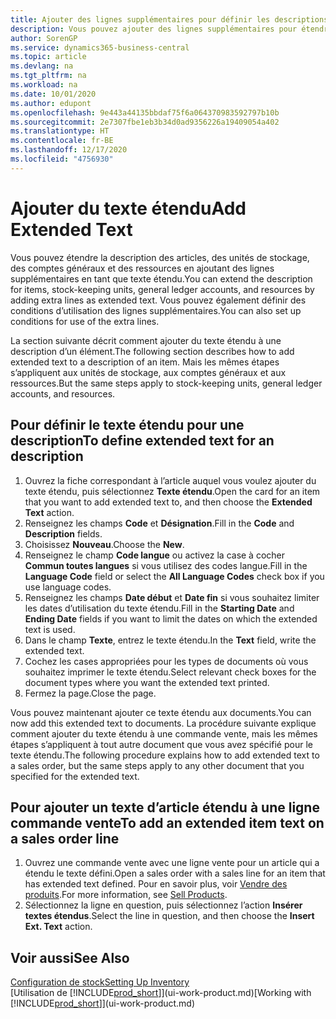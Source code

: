 ```yaml
---
title: Ajouter des lignes supplémentaires pour définir les descriptions étendues
description: Vous pouvez ajouter des lignes supplémentaires pour étendre le texte standard qui décrit un article, un compte général et d’autres données.
author: SorenGP
ms.service: dynamics365-business-central
ms.topic: article
ms.devlang: na
ms.tgt_pltfrm: na
ms.workload: na
ms.date: 10/01/2020
ms.author: edupont
ms.openlocfilehash: 9e443a44135bbdaf75f6a064370983592797b10b
ms.sourcegitcommit: 2e7307fbe1eb3b34d0ad9356226a19409054a402
ms.translationtype: HT
ms.contentlocale: fr-BE
ms.lasthandoff: 12/17/2020
ms.locfileid: "4756930"
---
```

# <a name="add-extended-text"></a><span data-ttu-id="8a650-103">Ajouter du texte étendu</span><span class="sxs-lookup"><span data-stu-id="8a650-103">Add Extended Text</span></span>

<span data-ttu-id="8a650-104">Vous pouvez étendre la description des articles, des unités de stockage, des comptes généraux et des ressources en ajoutant des lignes supplémentaires en tant que texte étendu.</span><span class="sxs-lookup"><span data-stu-id="8a650-104">You can extend the description for items, stock-keeping units, general ledger accounts, and resources by adding extra lines as extended text.</span></span> <span data-ttu-id="8a650-105">Vous pouvez également définir des conditions d’utilisation des lignes supplémentaires.</span><span class="sxs-lookup"><span data-stu-id="8a650-105">You can also set up conditions for use of the extra lines.</span></span>  

<span data-ttu-id="8a650-106">La section suivante décrit comment ajouter du texte étendu à une description d’un élément.</span><span class="sxs-lookup"><span data-stu-id="8a650-106">The following section describes how to add extended text to a description of an item.</span></span> <span data-ttu-id="8a650-107">Mais les mêmes étapes s’appliquent aux unités de stockage, aux comptes généraux et aux ressources.</span><span class="sxs-lookup"><span data-stu-id="8a650-107">But the same steps apply to stock-keeping units, general ledger accounts, and resources.</span></span>  

## <a name="to-define-extended-text-for-an-description"></a><span data-ttu-id="8a650-108">Pour définir le texte étendu pour une description</span><span class="sxs-lookup"><span data-stu-id="8a650-108">To define extended text for an description</span></span>

1. <span data-ttu-id="8a650-109">Ouvrez la fiche correspondant à l’article auquel vous voulez ajouter du texte étendu, puis sélectionnez **Texte étendu**.</span><span class="sxs-lookup"><span data-stu-id="8a650-109">Open the card for an item that you want to add extended text to, and then choose the **Extended Text** action.</span></span>
2. <span data-ttu-id="8a650-110">Renseignez les champs **Code** et **Désignation**.</span><span class="sxs-lookup"><span data-stu-id="8a650-110">Fill in the **Code** and **Description** fields.</span></span>
3. <span data-ttu-id="8a650-111">Choisissez **Nouveau**.</span><span class="sxs-lookup"><span data-stu-id="8a650-111">Choose the **New**.</span></span>
4. <span data-ttu-id="8a650-112">Renseignez le champ **Code langue** ou activez la case à cocher **Commun toutes langues** si vous utilisez des codes langue.</span><span class="sxs-lookup"><span data-stu-id="8a650-112">Fill in the **Language Code** field or select the **All Language Codes** check box if you use language codes.</span></span>
5. <span data-ttu-id="8a650-113">Renseignez les champs **Date début** et **Date fin** si vous souhaitez limiter les dates d’utilisation du texte étendu.</span><span class="sxs-lookup"><span data-stu-id="8a650-113">Fill in the **Starting Date** and **Ending Date** fields if you want to limit the dates on which the extended text is used.</span></span>
6. <span data-ttu-id="8a650-114">Dans le champ **Texte**, entrez le texte étendu.</span><span class="sxs-lookup"><span data-stu-id="8a650-114">In the **Text** field, write the extended text.</span></span>
7. <span data-ttu-id="8a650-115">Cochez les cases appropriées pour les types de documents où vous souhaitez imprimer le texte étendu.</span><span class="sxs-lookup"><span data-stu-id="8a650-115">Select relevant check boxes for the document types where you want the extended text printed.</span></span>
8. <span data-ttu-id="8a650-116">Fermez la page.</span><span class="sxs-lookup"><span data-stu-id="8a650-116">Close the page.</span></span>

<span data-ttu-id="8a650-117">Vous pouvez maintenant ajouter ce texte étendu aux documents.</span><span class="sxs-lookup"><span data-stu-id="8a650-117">You can now add this extended text to documents.</span></span> <span data-ttu-id="8a650-118">La procédure suivante explique comment ajouter du texte étendu à une commande vente, mais les mêmes étapes s’appliquent à tout autre document que vous avez spécifié pour le texte étendu.</span><span class="sxs-lookup"><span data-stu-id="8a650-118">The following procedure explains how to add extended text to a sales order, but the same steps apply to any other document that you specified for the extended text.</span></span>  

## <a name="to-add-an-extended-item-text-on-a-sales-order-line"></a><span data-ttu-id="8a650-119">Pour ajouter un texte d’article étendu à une ligne commande vente</span><span class="sxs-lookup"><span data-stu-id="8a650-119">To add an extended item text on a sales order line</span></span>

1. <span data-ttu-id="8a650-120">Ouvrez une commande vente avec une ligne vente pour un article qui a étendu le texte défini.</span><span class="sxs-lookup"><span data-stu-id="8a650-120">Open a sales order with a sales line for an item that has extended text defined.</span></span> <span data-ttu-id="8a650-121">Pour en savoir plus, voir [Vendre des produits](sales-how-sell-products.md).</span><span class="sxs-lookup"><span data-stu-id="8a650-121">For more information, see [Sell Products](sales-how-sell-products.md).</span></span>
2. <span data-ttu-id="8a650-122">Sélectionnez la ligne en question, puis sélectionnez l’action **Insérer textes étendus**.</span><span class="sxs-lookup"><span data-stu-id="8a650-122">Select the line in question, and then choose the **Insert Ext. Text** action.</span></span>

## <a name="see-also"></a><span data-ttu-id="8a650-123">Voir aussi</span><span class="sxs-lookup"><span data-stu-id="8a650-123">See Also</span></span>

[<span data-ttu-id="8a650-124">Configuration de stock</span><span class="sxs-lookup"><span data-stu-id="8a650-124">Setting Up Inventory</span></span>](inventory-setup-inventory.md)  
<span data-ttu-id="8a650-125">[Utilisation de [!INCLUDE[prod_short](includes/prod_short.md)]](ui-work-product.md)</span><span class="sxs-lookup"><span data-stu-id="8a650-125">[Working with [!INCLUDE[prod_short](includes/prod_short.md)]](ui-work-product.md)</span></span>
